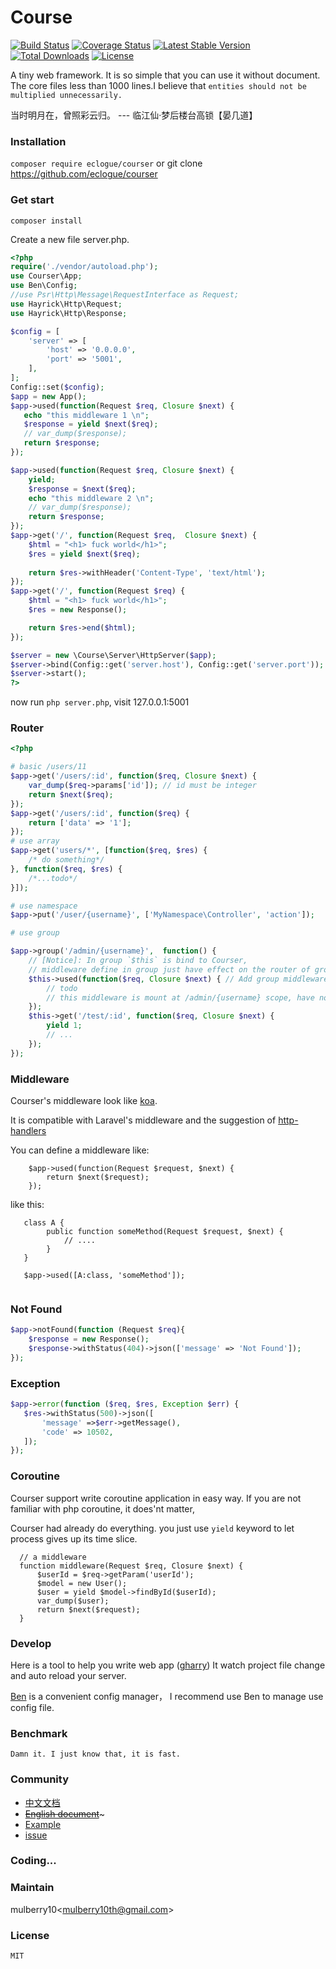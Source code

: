 # Course
[![Build Status](https://travis-ci.org/eclogue/courser.svg?branch=master)](https://travis-ci.org/eclogue/courser)
[![Coverage Status](https://coveralls.io/repos/github/eclogue/courser/badge.svg?branch=master)](https://coveralls.io/github/eclogue/courser?branch=master)
[![Latest Stable Version](https://poser.pugx.org/eclogue/courser/version)](https://packagist.org/packages/eclogue/courser)
[![Total Downloads](https://poser.pugx.org/eclogue/courser/downloads)](https://packagist.org/packages/eclogue/courser)
[![License](https://poser.pugx.org/eclogue/courser/license)](https://packagist.org/packages/eclogue/courser)

A tiny web framework. It is so simple that you can use it without document. The core files less than 1000 lines.I believe that 
`entities should not be multiplied unnecessarily.` 

当时明月在，曾照彩云归。 --- 临江仙·梦后楼台高锁【晏几道】

### Installation
`composer require eclogue/courser` or git clone https://github.com/eclogue/courser

### Get start

`composer install` 

Create a new file server.php.

```php
<?php
require('./vendor/autoload.php');
use Courser\App;
use Ben\Config;
//use Psr\Http\Message\RequestInterface as Request;
use Hayrick\Http\Request;
use Hayrick\Http\Response;

$config = [
    'server' => [
        'host' => '0.0.0.0',
        'port' => '5001',
    ],
];
Config::set($config);
$app = new App();
$app->used(function(Request $req, Closure $next) {
   echo "this middleware 1 \n";
   $response = yield $next($req);
   // var_dump($response);
   return $response;
});

$app->used(function(Request $req, Closure $next) {
    yield;
    $response = $next($req);
    echo "this middleware 2 \n";
    // var_dump($response);
    return $response;
});
$app->get('/', function(Request $req,  Closure $next) {
    $html = "<h1> fuck world</h1>";
    $res = yield $next($req);
    
    return $res->withHeader('Content-Type', 'text/html');
});
$app->get('/', function(Request $req) {
    $html = "<h1> fuck world</h1>";
    $res = new Response();

    return $res->end($html);
});

$server = new \Course\Server\HttpServer($app);
$server->bind(Config::get('server.host'), Config::get('server.port'));
$server->start();
?>
```
now run `php server.php`, visit 127.0.0.1:5001

### Router

```php
<?php

# basic /users/11
$app->get('/users/:id', function($req, Closure $next) {
    var_dump($req->params['id']); // id must be integer
    return $next($req);
});
$app->get('/users/:id', function($req) {
    return ['data' => '1'];
});
# use array
$app->get('users/*', [function($req, $res) {
    /* do something*/
}, function($req, $res) {
    /*...todo*/
}]);

# use namespace
$app->put('/user/{username}', ['MyNamespace\Controller', 'action']);

# use group

$app->group('/admin/{username}',  function() {
    // [Notice]: In group `$this` is bind to Courser,
    // middleware define in group just have effect on the router of group scope 
    $this->used(function($req, Closure $next) { // Add group middleware
        // todo
        // this middleware is mount at /admin/{username} scope, have not effect outside of this group.
    });
    $this->get('/test/:id', function($req, Closure $next) {
        yield 1;
        // ...
    });
});
```
 
### Middleware

  Courser's middleware look like [koa](https://github.com/koajs/koa).
  
  It is compatible with Laravel's middleware and the suggestion of [http-handlers](https://github.com/php-fig/fig-standards/blob/master/proposed/http-handlers/request-handlers-meta.md#52-single-pass-lambda)
  
  You can define a middleware like:
```
    $app->used(function(Request $request, $next) {
        return $next($request);  
    });
```
like this:
```
   class A {
        public function someMethod(Request $request, $next) {
            // ....
        }
   }
   
   $app->used([A:class, 'someMethod']);
    
```    
  


### Not Found
```php
$app->notFound(function (Request $req){
    $response = new Response();
    $response->withStatus(404)->json(['message' => 'Not Found']);
});
```
### Exception
```php
$app->error(function ($req, $res, Exception $err) {
   $res->withStatus(500)->json([
       'message' =>$err->getMessage(),
       'code' => 10502,
   ]);
});

```

### Coroutine

  Courser support write coroutine application in easy way. If you are not familiar with php coroutine, it does'nt matter,
  
  Courser had already do everything. you just use `yield` keyword  to let process gives up its time slice. 
  ```
    // a middleware
    function middleware(Request $req, Closure $next) {
        $userId = $req->getParam('userId');
        $model = new User();
        $user = yield $model->findById($userId);
        var_dump($user);
        return $next($request);
    }
  ```

### Develop
 Here is a tool to help you write web app ([gharry](https://github.com/eclogue/gharry))
 It watch project file change and auto reload your server.
 
 [Ben](https://github.com/eclogue/ben) is a convenient config manager， I recommend use Ben to manage use config file.

### Benchmark
    Damn it. I just know that, it is fast.

### Community

 - [中文文档](https://superbogy.gitbooks.io/courser/content/)
 - ~~[English document]()~~~
 - [Example](https://github.com/eclogue/knight)
 - [issue](https://github.com/shipmen/Course/issues)
 
### Coding...

### Maintain

mulberry10<[mulberry10th@gmail.com]()>

### License
    MIT


